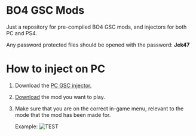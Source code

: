 # BO4 GSC Mods
Just a repository for pre-compiled BO4 GSC mods, and injectors for both PC and PS4.

Any password protected files should be opened with the password: **Jek47**

# How to inject on PC
1. Download the [PC GSC injector.](https://github.com/Jek47/BO4-GSC-Mods/tree/main/Injectors/PC)
2. [Download](https://github.com/Jek47/BO4-GSC-Mods/tree/main/Zombies%20Mods) the mod you want to play.
3. Make sure that you are on the correct in-game menu, relevant to the mode that the mod has been made for.

   Example: ![TEST](https://i.ibb.co/mhkjbD0/Zombies.png)
